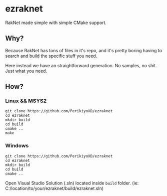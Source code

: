# ezraknet
RakNet made simple with simple CMake support.

## Why?
Because RakNet has tons of files in it's repo, and it's pretty boring having to search and build the specific stuff you need. 

Here instead we have an straightforward generation. No samples, no shit. Just what you need.

## How?
### Linux && MSYS2
```
git clone https://github.com/PerikiyoXD/ezraknet
cd ezraknet
mkdir build
cd build
cmake ..
make
```
### Windows
```
git clone https://github.com/PerikiyoXD/ezraknet
cd ezraknet
mkdir build
cd build
cmake ..
```
Open Visual Studio Solution (.sln) located inside ``build`` folder. (ie: C:/location/to/your/ezraknet/build/ezraknet.sln)
